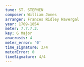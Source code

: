 ```yaml
---
tune: ST. STEPHEN
composer: William Jones
arranger: Frances Ridley Havergal
year: 1769-1854
meter: 7.7.7.3.
key: G Major
anacrusis: 4
meter_error: '0'
time_signature: 3/4
meterError: 0
timeSignature: 4/4
---
```


